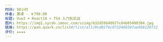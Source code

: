 ```yaml
---
时间: 50小时
作者: 慕课 - ￥799.00
标题: Vue3 + React18 + TS4 入门到实战
图片: https://img1.sycdn.imooc.com/szimg/632d59840927c04b05400304.jpg
链接: https://pan.quark.cn/list#/list/all/0cd0276c0722460397ae9b0120712284-00%E6%B1%9F%E9%B9%8F%E5%88%A9/d1c90b69abbf4b16a906693cdb2ea993-00%E6%B1%9F*101%E5%89%8D%E7%AB%AF*101%E8%A7%86%E9%A2%91/6a685027ac82430388a2f12547f05845-015Vue3%20+%20React18%20+%20TS4%E5%85%A5%E9%97%A8%E5%88%B0%E5%AE%9E%E6%88%98%20%E7%B3%BB%E7%BB%9F%E5%AD%A6%E4%B9%A03%E5%A4%A7%E7%83%AD%E9%97%A8%E6%8A%80%E6%9C%AF
评价: ★★★★
---
```

